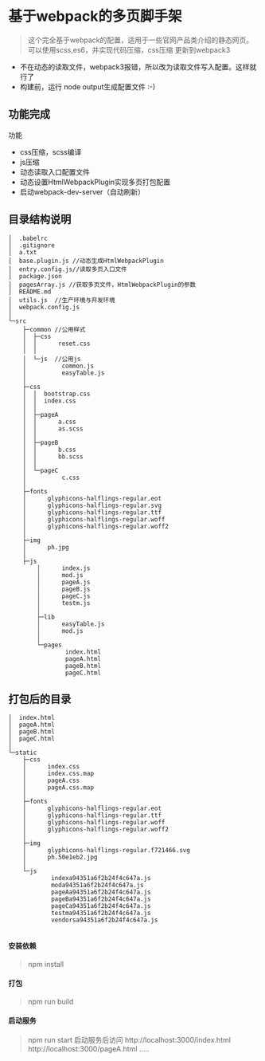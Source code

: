 # 基于webpack的多页脚手架
> 这个完全基于webpack的配置，适用于一些官网产品类介绍的静态网页。可以使用scss,es6，并实现代码压缩，css压缩
>更新到webpack3
- 不在动态的读取文件，webpack3报错，所以改为读取文件写入配置。这样就行了
- 构建前，运行 node output生成配置文件 :-)
## 功能完成
 功能  
- css压缩，scss编译
- js压缩
- 动态读取入口配置文件
- 动态设置HtmlWebpackPlugin实现多页打包配置
- 启动webpack-dev-server（自动刷新）

## 目录结构说明
```
│  .babelrc
│  .gitignore
│  a.txt
│  base.plugin.js //动态生成HtmlWebpackPlugin
│  entry.config.js//读取多页入口文件
│  package.json
│  pagesArray.js //获取多页文件，HtmlWebpackPlugin的参数
│  README.md
│  utils.js  //生产环境与开发环境
│  webpack.config.js
│  
└─src
    ├─common //公用样式
    │  ├─css
    │  │      reset.css
    │  │      
    │  └─js  //公用js
    │          common.js
    │          easyTable.js
    │          
    ├─css
    │  │  bootstrap.css
    │  │  index.css
    │  │  
    │  ├─pageA
    │  │      a.css
    │  │      as.scss
    │  │      
    │  ├─pageB
    │  │      b.css
    │  │      bb.scss
    │  │      
    │  └─pageC
    │          c.css
    │          
    ├─fonts
    │      glyphicons-halflings-regular.eot
    │      glyphicons-halflings-regular.svg
    │      glyphicons-halflings-regular.ttf
    │      glyphicons-halflings-regular.woff
    │      glyphicons-halflings-regular.woff2
    │      
    ├─img
    │      ph.jpg
    │      
    ├─js
        │      index.js
        │      mod.js
        │      pageA.js
        │      pageB.js
        │      pageC.js
        │      testm.js
        │      
        ├─lib
        │      easyTable.js
        │      mod.js
        │      
        └─pages
                index.html
                pageA.html
                pageB.html
                pageC.html
```
## 打包后的目录
```
│  index.html
│  pageA.html
│  pageB.html
│  pageC.html
│  
└─static
    ├─css
    │      index.css
    │      index.css.map
    │      pageA.css
    │      pageA.css.map
    │      
    ├─fonts
    │      glyphicons-halflings-regular.eot
    │      glyphicons-halflings-regular.ttf
    │      glyphicons-halflings-regular.woff
    │      glyphicons-halflings-regular.woff2
    │      
    ├─img
    │      glyphicons-halflings-regular.f721466.svg
    │      ph.50e1eb2.jpg
    │      
    └─js
            indexa94351a6f2b24f4c647a.js
            moda94351a6f2b24f4c647a.js
            pageAa94351a6f2b24f4c647a.js
            pageBa94351a6f2b24f4c647a.js
            pageCa94351a6f2b24f4c647a.js
            testma94351a6f2b24f4c647a.js
            vendorsa94351a6f2b24f4c647a.js
            
```
#### 安装依赖
> npm install
#### 打包
> npm run build
#### 启动服务
> npm run start
>启动服务后访问
http://localhost:3000/index.html
http://localhost:3000/pageA.html
.....
